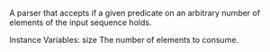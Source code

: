 A parser that accepts if a given predicate on an arbitrary number of elements of the input sequence holds.

Instance Variables:
	size	<Integer>	The number of elements to consume.
